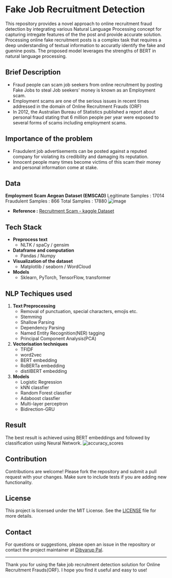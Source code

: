 #  Fake Job Recruitment Detection 


This repository provides a novel approach to online recruitment fraud detection by integrating various Natural Language Processing concept for capturing intregate features of the the post and provide accurate solution. Processing online fake recruitment posts is a complex task that requires a deep understanding of textual information to accuratly identify the fake and guenine posts. The proposed model leverages the strengths of BERT in natural language processing.

## Brief Description
- Fraud people can scam job seekers from online recruitment by posting Fake Jobs to steal Job seekers' money is known as an Employment scam.
- Employment scams are one of the serious issues in recent times addressed in the domain of Online Recruitment Frauds (ORF)
- In 2012, the Australian Bureau of Statistics published a report about personal fraud stating that 6 million people per year were exposed to several forms of scams including employment scams.


##  Importance of the problem
- Fraudulent job advertisements can be posted against a reputed company for violating its credibility and damaging its reputation.
- Innocent people many times become victims of this scam their money and personal information come at stake.

## Data
**Employment Scam Aegean Dataset (EMSCAD)**
 Legitimate Samples : 17014
 Fraudulent Samples : 866
 Total Samples      : 17880
![image](https://github.com/user-attachments/assets/8a00665d-bc1d-4195-949b-27b9280a15e3)

- **Reference :** [Recruitment Scam - kaggle Dataset](https://www.kaggle.com/datasets/amruthjithrajvr/recruitment-scam)

## Tech Stack

- **Preprocess text** 
    - NLTK / spaCy / gensim
- **Dataframe and computation**
    - Pandas / Numpy
 - **Visualization of the dataset** 
    - Matplotlib / seaborn / WordCloud
 - **Models** 
    - Sklearn, PyTorch, TensorFlow, transformer

## NLP Techiques used
1. **Text Preprocessing**
    - Removal of punctuation, special characters, emojis etc.
    - Stemming
    - Shallow Parsing
    - Dependency Parsing
    - Named Entity Recognition(NER) tagging
    - Principal Component Analysis(PCA) 
2. **Vectorisation techniques**
    - TFIDF
    - word2vec
    - BERT embedding
    - RoBERTa embedding
    - distilBERT embedding
3. **Models**
    - Logistic Regression
    - kNN classfier
    - Random Forest classfier
    - Adaboost classfier
    - Multi-layer perceptron
    - Bidirection-GRU

## Result

The best result is achieved using BERT embeddings and followed by classification using Neural Network.
![accuracy_scores](https://github.com/user-attachments/assets/deae88c1-731f-4453-932b-aac1d5ab5b48)


## Contribution

Contributions are welcome! Please fork the repository and submit a pull request with your changes. Make sure to include tests if you are adding new functionality.

## License

This project is licensed under the MIT License. See the [LICENSE](LICENSE) file for more details.

## Contact

For questions or suggestions, please open an issue in the repository or contact the project maintainer at [Dibyarup Pal](mailto:dibyarup.pal@iiitb.ac.in).

---

Thank you for using the fake job recruitment detection solution for Online Recruitment Frauds(ORF). I hope you find it useful and easy to use!
